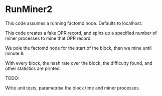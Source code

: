 # RunMiner2

This code assumes a running factomd node.  Defaults to localhost. 

This code creates a fake OPR record, and spins up a specified number of miner 
processes to mine that OPR record. 

We pole the factomd node for the start of the block, then we mine until minute 8.

With every block, the hash rate over the block, the difficulty found, and other
statistics are printed.

TODO:

Write unit tests, parametrise the block time and miner processes.
